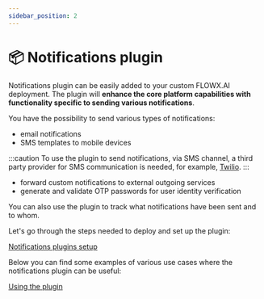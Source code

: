 ```yaml
---
sidebar_position: 2
---
```


# 📦 Notifications plugin

Notifications plugin can be easily added to your custom FLOWX.AI deployment. The plugin will **enhance the core platform capabilities with functionality specific to sending various notifications**.

You have the possibility to send various types of notifications:

* email notifications 
* SMS templates to mobile devices

:::caution
To use the plugin to send notifications, via SMS channel, a third party provider for SMS communication is needed, for example, [Twilio](https://www.twilio.com/).
:::

* forward custom notifications to external outgoing services
* generate and validate OTP passwords for user identity verification

You can also use the plugin to track what notifications have been sent and to whom.

Let's go through the steps needed to deploy and set up the plugin:

[Notifications plugins setup](../../plugins-setup-guide/notifications-plugin-setup/)

Below you can find some examples of various use cases where the notifications plugin can be useful:

[Using the plugin](./using-notifications-plugin/)
